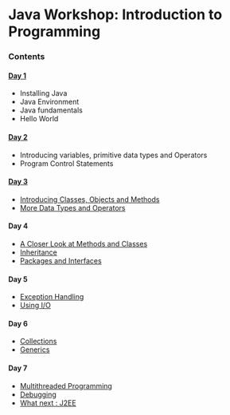 # Java Workshop: Introduction to Programming

### Contents
#### [Day 1](https://github.com/UTDallasCSO/content/blob/master/java/java_day1.mdown)
* Installing Java
* Java Environment
* Java fundamentals
* Hello World

#### [Day 2](https://github.com/UTDallasCSO/content/blob/master/java/java_day2.mdown)
* Introducing variables, primitive data types and Operators
* Program Control Statements

#### [Day 3](https://github.com/UTDallasCSO/content/blob/master/java/java_day3.mdown)
* [Introducing Classes, Objects and Methods]()
* [More Data Types and Operators]()

#### Day 4
* [A Closer Look at Methods and Classes]()
* [Inheritance]()
* [Packages and Interfaces]()

#### Day 5
* [Exception Handling]()
* [Using I/O]()

#### Day 6
* [Collections]()
* [Generics](#generics)

#### Day 7
* [Multithreaded Programming]()
* [Debugging]()
* [What next : J2EE]()
